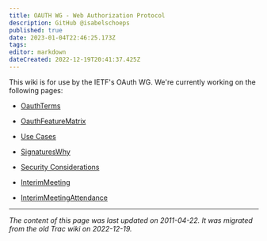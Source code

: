 ```yaml
---
title: OAUTH WG - Web Authorization Protocol
description: GitHub @isabelschoeps
published: true
date: 2023-01-04T22:46:25.173Z
tags: 
editor: markdown
dateCreated: 2022-12-19T20:41:37.425Z
---
```


This wiki is for use by the IETF's OAuth WG. We're currently working on the following pages:

 * [OauthTerms](/group/oauth/OauthTerms)
 * [OauthFeatureMatrix](/group/oauth/OauthFeatureMatrix)
 * [Use Cases](/group/oauth/OauthUseCases)
 * [SignaturesWhy](/group/oauth/SignaturesWhy)
 * [Security Considerations](/group/oauth/SecurityConsiderations)

 * [InterimMeeting](/group/oauth/InterimMeeting)
 * [InterimMeetingAttendance](/group/oauth/InterimMeetingAttendance)

---

*The content of this page was last updated on 2011-04-22. It was migrated from the old Trac wiki on 2022-12-19.*
